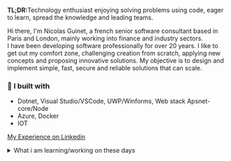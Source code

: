 <strong>TL;DR:</strong>Technology enthusiast enjoying solving problems using code, eager to learn, spread the knowledge and leading teams.
	
Hi there, I'm Nicolas Guinet, a french senior software consultant based in Paris and London, mainly working into finance and industry sectors.   
I have been developing software professionally for over 20 years. I like to get out my comfort zone, challenging creation from scratch, applying new concepts and proposing innovative solutions. My objective is to design and implement simple, fast, secure and reliable solutions that can scale.

### 🚧 I built with
- Dotnet, Visual Studio/VSCode, UWP/Winforms, Web stack Apsnet-core/Node
- Azure, Docker
- IOT

[My Experience on Linkedin](https://www.linkedin.com/in/nicolas-guinet-23b03412/)

<details>
  <summary>What i am learning/working on these days</summary>
- Rust (2022)<br/>
- Kubernetes<br/>
</details>
